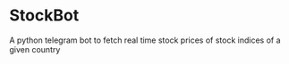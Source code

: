 # StockBot
A python telegram bot to fetch real time stock prices of stock indices of a given country
